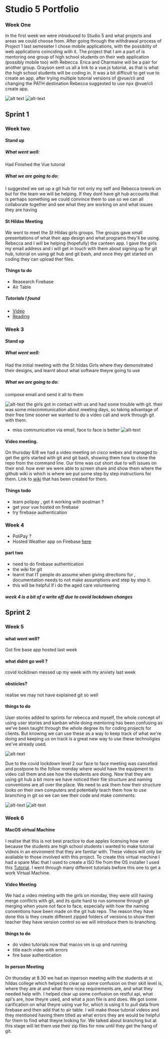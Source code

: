 # Studio 5 Portfolio

### Week One
In the first week we were introduced to Studio 5 and what projects and areas we could choose from. After going through the withdrawal process of Project 1 last semeseter I chose mobile applications, with the possiblity of web applications coinciding with it. 
The project that I am a part of is mentoring one group of high school students on their web application (possibly mobile too) with Rebecca. Erica and Charmaine will be a pair for another group.
Grayson sent us all a link to a vue.js tutorial, as that is what the high school students will be coding in. It was a bit difficult to get vue to create an app, after trying multiple tutorial versions of @vue/cli and changing the PATH destination Rebecca suggested to use npx @vue/cli create app.

![alt text](https://i.ibb.co/HF6pgRq/cold.png)
![alt-text](https://i.ibb.co/b1ywm9n/hot.png)
## Sprint 1
### Week two
#### Stand up 
##### What went well:
Had Finished the Vue tutorial
##### What we are going to do:
I suggested we set up a git hub for not only my self and Rebecca towork on but for the team we will be helping. If they dont have git hub accounts that is perhaps something we could convince them to use so we can all collaborate together and see what they are working on and what issues they are having 

#### St Hildas Meeting
We went to meet the St Hildas girls groups. The groups gave small presentations of what their app design and what programs they'll be using. Rebecca and I will be helping (hopefully) the canteen app. I gave the girls my email address and i will get in touch with them about signing up for git hub, tutorial on using git hub and git bash, and once they get started on coding they can upload ther files. 

#### Things to do 
- Reasearch Firebase
- Air Table
##### Tutorials I found 
- [Video](https://www.youtube.com/watch?v=SWYqp7iY_Tc)
- [Reading](https://product.hubspot.com/blog/git-and-github-tutorial-for-beginners)
### Week 3
#### Stand up 
##### What went well:
Had the initial meeting with the St hildas Girls where they demonstrated their designs, and learnt about what software theyre going to use
##### What we are going to do:
compose email and send it all to them 

 ![alt-text](https://i.ibb.co/SfKgPRn/Capture.png)
 the girls got in contact with us and had some trouble with git. their was some miscommunication about meeting days, so taking advantage of their free time sooner we wanted to do a video call and work through git with them. 
 - miss communication via email, face to face is better 
![alt-text](https://i.ibb.co/yyZ8d1b/portfolio-image-2.png)
#### Video meeting.
On thursday 6/8 we had a video meeting on cisco webex and managed to get the girls started with git and git bash, showing them how to clone the repo from the command line. Our time was cut short due to wifi issues on their end. how ever we were able to screen share and show them where the github wiki is which is where we put some step by step instructions for them. 
Link to [wiki](https://github.com/kcharters89/Studio5-CanteenApp/wiki) that has been created for them. 
#### Things todo
- learn polipay , get it working with postman ? 
- get your vue hosted on firebase
- try firebase authentication

### Week 4
- PoliPay ?
- Hosted Weather app on Firebase [here](https://hostweatherapp.web.app/)
#### part two
- need to do firebase authentication
- the wiki for git 
- learnt that IT people do assume when giving directions for , documentation needs to not make assumptions and step by step it. 
- this will be helpful if i do the aged care volunteering 
##### week 4 is a bit of a write off due to covid lockdown changes

## Sprint 2
### Week 5
#### what went well? 
Got fire base app hosted last week
#### what didnt go well ?
covid lockdown messed up my week with my anxiety last week 
#### obsticles?
realise we may not have explained git so well

#### things to do
User stories added to sprints for rebecca and myself, the whole concept of using user stories and kanban while doing mentoring has been confusing as we've been taught through the whole degree its for coding projects for clients. But knowing we can use these as a way to keep track of what we're doing and keeping us on track is a great new way to use these technoligies we've already used.

![alt-text](https://i.ibb.co/Mh4fH8B/user-stories-on-kanban.png)

Due to the covid lockdown level 2 our face to face meeting was cancelled and postpone to the follow monday where would have the equipment to video call them and see how the students are doing. Now that they are using git hub a bit more we have noticed their file structure and naming conventions are all over the place. We need to ask them how their structure looks on their own computers and potentially teach them how to use branching in git so we can see their code and make comments. 

 ![alt-text](https://i.ibb.co/wMHS9L4/file-structure.png)
 ![alt-text](https://i.ibb.co/T4Hnx8q/version-control.png)
### Week 6
#### MacOS virtual Machine
I realise that this is not best practice to due apples licensing how ever because the students are high school students i wanted to make tutorial videos in an enviroment that they are familar with.
These videos will only be avaliable to those involved with this project. 
To create this virtual machine I had a spare Mac that I used to create a ISO file from the OS installer 
I used this [Tutorial](https://www.soupbowl.io/2020/04/macos-in-virtualbox/).
I went through many different tutorials bwfore this one to get a work Virtual Machine. 

#### Video Meeting 
We had a video meeting with the girls on monday, they were still having merge conflicts with git, and its quite hard to run someone through git merging when youre not face to face, especially with how the naming conventions have been made on the git hub repo. The reason they have done this is they create different zipped folders of versions to show their teacher they have version control so we will introduce them to branching.

#### things to do
- do video tutorials now that macos vm is up and running
 - title each video with errors
- fire base authentication 

#### In person Meeting
On thursday at 8.30 we had an inperson meeting with the students at st hildas college which helped to clear up some confusion on their skill level is, where they are at and what there ncea requirements are, and what they needed help with.
I helped clear up some confusion on restful api, what api's are, how theyre used, and what a json file is and does.
We got some carification on what theyre using vue for, which is using it to pull data from firebase and then add that to air table.
I will make those tutorial videos  and they mentioned having them titled as what errors they are would be helpful for them to find what theyre looking for. 
We talked about branching but at this stage will let them use their zip files for now until they get the hang of git. 
